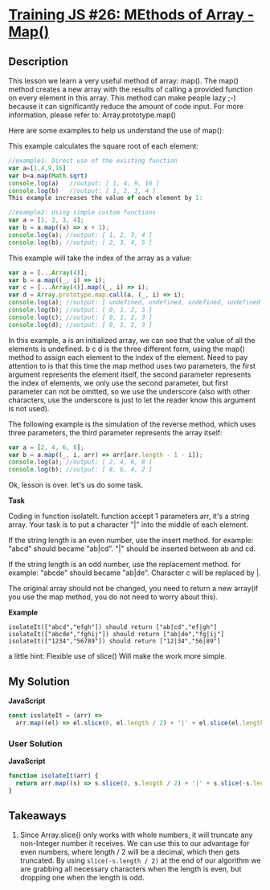 # [Training JS #26: MEthods of Array - Map()](https://www.codewars.com/kata/572fdeb4380bb703fc00002c)

## Description

This lesson we learn a very useful method of array: map(). The map() method creates a new array with the results of calling a provided function on every element in this array. This method can make people lazy ;-) because it can significantly reduce the amount of code input. For more information, please refer to: Array.prototype.map()

Here are some examples to help us understand the use of map():

This example calculates the square root of each element:

```js
//example1: Direct use of the existing function
var a=[1,4,9,16]
var b=a.map(Math.sqrt)
console.log(a)   //output: [ 1, 4, 9, 16 ]
console.log(b)   //output: [ 1, 2, 3, 4 ]
This example increases the value of each element by 1:
```

```js
//example2: Using simple custom functions
var a = [1, 2, 3, 4];
var b = a.map((x) => x + 1);
console.log(a); //output: [ 1, 2, 3, 4 ]
console.log(b); //output: [ 2, 3, 4, 5 ]
```

This example will take the index of the array as a value:

```js
var a = [...Array(4)];
var b = a.map((_, i) => i);
var c = [...Array(4)].map((_, i) => i);
var d = Array.prototype.map.call(a, (_, i) => i);
console.log(a); //output: [ undefined, undefined, undefined, undefined ]
console.log(b); //output: [ 0, 1, 2, 3 ]
console.log(c); //output: [ 0, 1, 2, 3 ]
console.log(d); //output: [ 0, 1, 2, 3 ]
```

In this example, a is an initialized array, we can see that the value of all the elements is undefined. b c d is the three different form, using the map() method to assign each element to the index of the element. Need to pay attention to is that this time the map method uses two parameters, the first argument represents the element itself, the second parameter represents the index of elements, we only use the second parameter, but first parameter can not be omitted, so we use the underscore (also with other characters, use the underscore is just to let the reader know this argument is not used).

The following example is the simulation of the reverse method, which uses three parameters, the third parameter represents the array itself:

```js
var a = [2, 4, 6, 8];
var b = a.map((_, i, arr) => arr[arr.length - 1 - i]);
console.log(a); //output: [ 2, 4, 6, 8 ]
console.log(b); //output: [ 8, 6, 4, 2 ]
```

Ok, lesson is over. let's us do some task.

**Task**

Coding in function isolateIt. function accept 1 parameters arr, it's a string array. Your task is to put a character "|" into the middle of each element.

If the string length is an even number, use the insert method. for example: "abcd" should became "ab|cd". "|" should be inserted between ab and cd.

If the string length is an odd number, use the replacement method. for example: "abcde" should became "ab|de". Character c will be replaced by |.

The original array should not be changed, you need to return a new array(if you use the map method, you do not need to worry about this).

**Example**

```
isolateIt(["abcd","efgh"]) should return ["ab|cd","ef|gh"]
isolateIt(["abcde","fghij"]) should return ["ab|de","fg|ij"]
isolateIt(["1234","56789"]) should return ["12|34","56|89"]
```

a little hint: Flexible use of slice() Will make the work more simple.

## My Solution

**JavaScript**

```js
const isolateIt = (arr) =>
  arr.map((el) => el.slice(0, el.length / 2) + '|' + el.slice(el.length / 2 + (el.length % 2)));
```

### User Solution

**JavaScript**

```js
function isolateIt(arr) {
  return arr.map((s) => s.slice(0, s.length / 2) + '|' + s.slice(-s.length / 2));
}
```

## Takeaways

1. Since Array.slice() only works with whole numbers, it will truncate any non-Integer number it receives. We can use this to our advantage for even numbers, where length / 2 will be a decimal, which then gets truncated. By using `slice(-s.length / 2)` at the end of our algorithm we are grabbing all necessary characters when the length is even, but dropping one when the length is odd.
